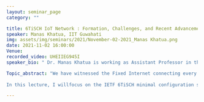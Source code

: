```yaml
---
layout: seminar_page
category: ""

title: 6TiSCH IoT Network : Formation, Challenges, and Recent Advancements
speaker: Manas Khatua, IIT Guwahati
img: assets/img/seminars/2021/November-02-2021_Manas Khatua.png
date: 2021-11-02 16:00:00 
Venue: 
recorded_video: UHEIIEG945I
speaker_bio: " Dr. Manas Khatua is working as Assistant Professor in the Dept. ofComputer Science and Engineering, Indian Institute of Technology Guwahati,India, since May 2018. Prior to that, he was an Assistant Professor in theDept. of Computer Science and Engineering, Indian Institute of Technology Jodhpur,from 2016 to 2018, and was a Postdoctoral Research Fellow at SingaporeUniversity of Technology and Design, Singapore, from 2015 to 2016. He completedhis Ph.D. in Wireless Networks from Indian Institute of Technology Kharagpur,India, in 2016. He passed M.Tech. in Information Technology from BengalEngineering and Science University, Shibpur, India, and B.Tech. in Computer Science&amp; Engineering from University of Kalyani, India, in 2007 and 2003,respectively. He was associated with Tata Consultancy Services (India) for twoand half years, and worked as a Lecturer of Bankura Unnayani Institute ofEngineering, India, for more than two years. His research interests include Performance Evaluation of Communication Protocols, Internet ofThings, Wireless Networks, Sensor Networks, Network Security, Cloud and EdgeComputing, and Cyber Physical Systems. He is an author of many reputedinternational journal and conference publications. He is a member of IEEE andACM."

Topic_abstract: "We have witnessed the Fixed Internet connecting every computer andnetworking devices in the world followed by the Mobile Internet connectingsmart phones, tablets and laptops with it. However, in present time, theemergence of Interne of Things (IoT) has dwarfed both the Fixed and MobileInternets. Using IoT, every objects are able to be connected with the Internet.Whilst the impact of IoT on economics and societies around the world isundisputed, the fundamental background technologies facilitating suchubiquitous connectivity is recently commenced to take a shape. Differentindustries have started believing the power of IoT to meet the importantindustrial criteria of power efficiency, reliability, predictable and boundedlatency, scalability and Internet connectivity. In this regards, IEEE and IETFhave standardized a set of protocols to respond to the increasing demand of IoTapplications with above mentioned criteria.
 
In this lecture, I willfocus on the IETF 6TiSCH minimal configuration standard for efficient network bootstrappingof hundreds of wireless nodes deployed in a region. The IEEE 802.15.4e TSCHlink layer protocol allows nodes to change their physical channels (calledchannel hopping) after every transmission of packets to eliminate the impact ofinterference and multi-path fading on communicating channels. However, newnodes (aka pledges) take more time to join a 6TiSCH network due to this channelhopping feature, resulting in significantly high energy consumption. Due to theresource constrained (i.e. limited processing capability, memory, and powersupply) devices used in the 6TiSCH network, researchers are attempting tominimize the pledges’ joining time in order to lower their energy usage,resulting in longer network lifetime. Furthermore, the faster bootstrapping of6TiSCH network helps in improving effective packet delivery. To date, numerous solutionshave been offered by various researchers in order to speed up the formation of6TiSCH network. In this lecture, I will discuss an overview of 6TiSCH network,its formation procedure and challenges, followed by few recently proposedsolutions taking from the representative state-of-the-art in this field."

---
```


